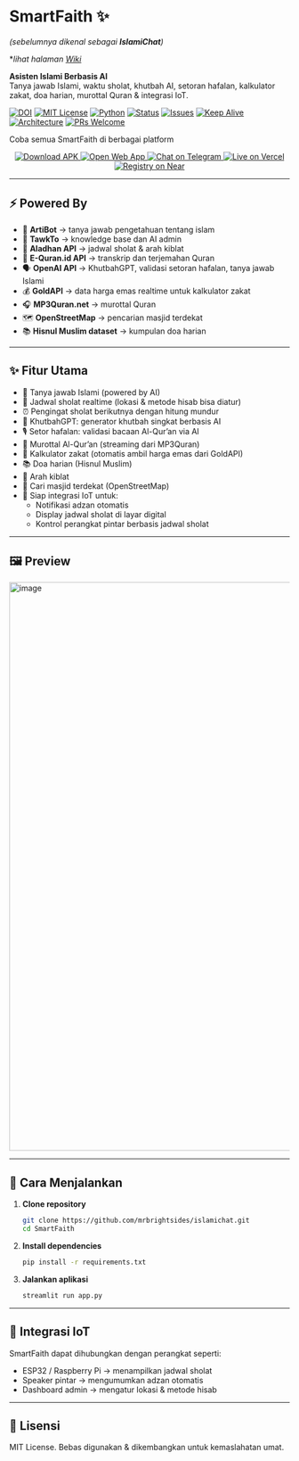 # SmartFaith ✨
*(sebelumnya dikenal sebagai **IslamiChat**)*

**lihat halaman [Wiki](https://github.com/mrbrightsides/IslamiChat/wiki)*

**Asisten Islami Berbasis AI**  
Tanya jawab Islami, waktu sholat, khutbah AI, setoran hafalan, kalkulator zakat, doa harian, murottal Quran & integrasi IoT.

[![DOI](https://zenodo.org/badge/DOI/10.5281/zenodo.16787143.svg)](https://doi.org/10.5281/zenodo.16787143)
[![MIT License](https://img.shields.io/badge/license-MIT-green)](LICENSE)
[![Python](https://img.shields.io/badge/Python-3.9%2B-blue)](https://www.python.org/)
[![Status](https://img.shields.io/badge/status-active-success)]()
[![Issues](https://img.shields.io/github/issues/mrbrightsides/IslamiChat)](https://github.com/mrbrightsides/IslamiChat/issues)
[![Keep Alive](https://github.com/mrbrightsides/IslamiChat/actions/workflows/ping.yml/badge.svg)](https://github.com/mrbrightsides/IslamiChat/actions/workflows/ping.yml)
[![Architecture](https://img.shields.io/badge/docs-architecture-blue?logo=mermaid&logoColor=white)](https://github.com/mrbrightsides/IslamiChat/blob/main/docs/ARCHITECTURE.md)
[![PRs Welcome](https://img.shields.io/badge/PRs-welcome-brightgreen.svg)](https://github.com/mrbrightsides/IslamiChat/pulls)

Coba semua SmartFaith di berbagai platform
<p align="center">
  <a href="https://github.com/mrbrightsides/IslamiChat/releases/download/v1.0.0/SmartFaith.zip">
    <img alt="Download APK" src="https://img.shields.io/badge/Download-APK-3DDC84?logo=android&logoColor=white&style=for-the-badge">
  </a>
  <a href="https://smartfaith.streamlit.app/">
    <img alt="Open Web App" src="https://img.shields.io/badge/Open-Web%20App-FF4B4B?logo=streamlit&logoColor=white&style=for-the-badge">
  </a>
  <a href="https://t.me/smartfaith_bot">
    <img alt="Chat on Telegram" src="https://img.shields.io/badge/Chat-Telegram-229ED9?logo=telegram&logoColor=white&style=for-the-badge">
  </a>
  <a href="https://smartfaith.vercel.app/">
    <img alt="Live on Vercel" src="https://img.shields.io/badge/Live-Vercel-000000?logo=vercel&logoColor=white&style=for-the-badge">
  </a>
  <a href="https://app.near.ai/agents/smartfaith.near/smartfaith-ai/latest/run">
    <img alt="Registry on Near" src="https://img.shields.io/badge/Registry-NEAR_AI-blue?logo=near&logoColor=white&style=for-the-badge">
  </a>
</p>

---

## ⚡ Powered By
- 🤖 **ArtiBot** → tanya jawab pengetahuan tentang islam
- 🧠 **TawkTo** → knowledge base dan AI admin
- 🕌 **Aladhan API** → jadwal sholat & arah kiblat
- 📖 **E-Quran.id API** → transkrip dan terjemahan Quran
- 🗣️ **OpenAI API** → KhutbahGPT, validasi setoran hafalan, tanya jawab Islami  
- 💰 **GoldAPI** → data harga emas realtime untuk kalkulator zakat  
- 🎧 **MP3Quran.net** → murottal Quran  
- 🗺️ **OpenStreetMap** → pencarian masjid terdekat  
- 📚 **Hisnul Muslim dataset** → kumpulan doa harian  

---

## ✨ Fitur Utama
- 💬 Tanya jawab Islami (powered by AI)  
- 🕌 Jadwal sholat realtime (lokasi & metode hisab bisa diatur)  
- ⏰ Pengingat sholat berikutnya dengan hitung mundur  
- 📢 KhutbahGPT: generator khutbah singkat berbasis AI  
- 🎙️ Setor hafalan: validasi bacaan Al-Qur’an via AI  
- 📖 Murottal Al-Qur’an (streaming dari MP3Quran)  
- 🧮 Kalkulator zakat (otomatis ambil harga emas dari GoldAPI)  
- 📚 Doa harian (Hisnul Muslim)  
- 🧭 Arah kiblat  
- 🕌 Cari masjid terdekat (OpenStreetMap)  
- 🔌 Siap integrasi IoT untuk:  
  - Notifikasi adzan otomatis  
  - Display jadwal sholat di layar digital  
  - Kontrol perangkat pintar berbasis jadwal sholat

---

## 🖼️ Preview
<img width="1920" height="1020" alt="image" src="https://github.com/user-attachments/assets/612de068-b911-4a29-853e-2c4f94b86447" />

---

## 🚀 Cara Menjalankan

1. **Clone repository**
   ```bash
   git clone https://github.com/mrbrightsides/islamichat.git
   cd SmartFaith
2. **Install dependencies**
   ```bash
   pip install -r requirements.txt
3. **Jalankan aplikasi**
   ```bash
   streamlit run app.py

---

## 🔗 Integrasi IoT

SmartFaith dapat dihubungkan dengan perangkat seperti:
- ESP32 / Raspberry Pi → menampilkan jadwal sholat
- Speaker pintar → mengumumkan adzan otomatis
- Dashboard admin → mengatur lokasi & metode hisab

---

## 📜 Lisensi

MIT License. Bebas digunakan & dikembangkan untuk kemaslahatan umat.


